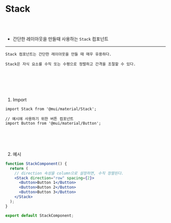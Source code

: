 # Stack

<br />
<br />

* 간단한 레이아웃을 만들때 사용하는 `Stack` 컴포넌트
---

```
Stack 컴포넌트는 간단한 레이아웃을 만들 때 매우 유용하다.

Stack은 자식 요소를 수직 또는 수평으로 정렬하고 간격을 조절할 수 있다.
```

<br />
<br />
<br />
<br />

1. Import

```
import Stack from '@mui/material/Stack';

// 예시에 사용하기 위한 버튼 컴포넌트
import Button from '@mui/material/Button';
```

<br />
<br />
<br />

2. 예시

```jsx
function StackComponent() {
  return (
    // direction 속성을 column으로 설정하면, 수직 정렬된다.
    <Stack direction="row" spacing={2}>
      <Button>Button 1</Button>
      <Button>Button 2</Button>
      <Button>Button 3</Button>
    </Stack>
  );
}

export default StackComponent;
```
